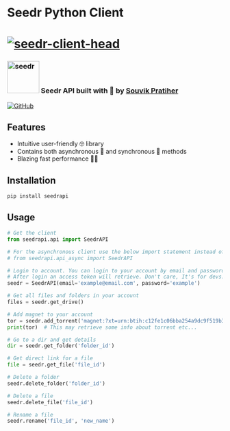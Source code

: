 # Seedr Python Client
# <a href="https://ibb.co/jL6D9k8"><img src="https://i.ibb.co/wK04Zhd/seedr-client-head.png" class="centerImage" alt="seedr-client-head" border="0"></a>

### <img src="https://i.ibb.co/7n8sb9F/seedr-icon-stream.png" alt="seedr" height="75px"> Seedr API built with 💛 by [**Souvik Pratiher**](https://www.linkedin.com/in/souvik-pratiher-32bb3a133/) 
[![GitHub](https://img.shields.io/badge/github-%23121011.svg?style=for-the-badge&logo=github&logoColor=white)](https://github.com/Spratiher9)


## Features
* Intuitive user-friendly 🤓 library
* Contains both asynchronous 🏁 and synchronous 🏴 methods
* Blazing fast performance 🐱‍🏍

## Installation

```
pip install seedrapi
```

## Usage

```py
# Get the client
from seedrapi.api import SeedrAPI

# For the asynchronous client use the below import statement instead of the above one
# from seedrapi.api_async import SeedrAPI

# Login to account. You can login to your account by email and password or via access token.
# After login an access token will retrieve. Don't care, It's for devs.
seedr = SeedrAPI(email='example@email.com', password='example')

# Get all files and folders in your account
files = seedr.get_drive()

# Add magnet to your account
tor = seedr.add_torrent('magnet:?xt=urn:btih:c12fe1c06bba254a9dc9f519b335aa7c1367a88a')
print(tor)  # This may retrieve some info about torrent etc...

# Go to a dir and get details
dir = seedr.get_folder('folder_id')

# Get direct link for a file
file = seedr.get_file('file_id')

# Delete a folder
seedr.delete_folder('folder_id')

# Delete a file
seedr.delete_file('file_id')

# Rename a file
seedr.rename('file_id', 'new_name')
```

